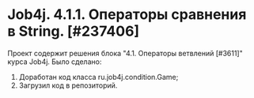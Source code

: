 # Job4j. 4.1.1. Операторы сравнения в String. [#237406]
Проект содержит решения блока "4.1. Операторы ветвлений [#3611]" курса Job4j.
Было сделано:
1. Доработан код класса ru.job4j.condition.Game;
2. Загрузил код в репозиторий.
